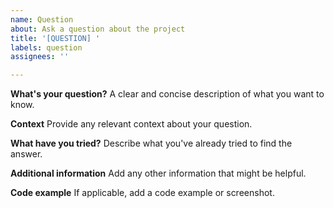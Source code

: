 ```yaml
---
name: Question
about: Ask a question about the project
title: '[QUESTION] '
labels: question
assignees: ''

---
```


**What's your question?**
A clear and concise description of what you want to know.

**Context**
Provide any relevant context about your question.

**What have you tried?**
Describe what you've already tried to find the answer.

**Additional information**
Add any other information that might be helpful.

**Code example**
If applicable, add a code example or screenshot.

